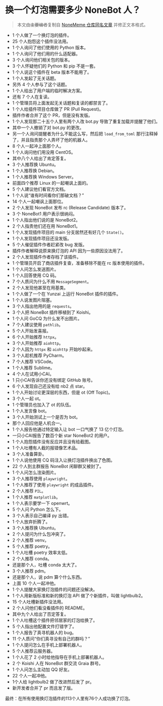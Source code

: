 # 换一个灯泡需要多少 NoneBot 人？

> 本文~~由主要编者~~复制自 [NoneMeme 仓库同名文章](https://github.com/NoneMeme/NoneMeme/blob/main/art/nonebot-lightbulb.md) 并修正文本格式。

- 1 个人做了一个换灯泡的插件。
- 25 个人抱怨这个插件没法用。
- 1 个人询问了他们使用的 Python 版本。
- 1 个人询问了他们用的什么适配器。
- 3 个人询问他们相关包的版本。
- 3 个人怀疑他们的 Python 和 pip 不是一套。
- 1 个人说这个插件在 beta 版本不能用了。
- 1 个人发起了无关话题。
- 另外 4 个人参与了这个话题。
- 1 个人给出了用户端的临时解决方案。
- 还有 7 个人在复读。
- 1 个管理员将上面发起无关话题和复读的都禁言了。
- 1 个人给插件项目仓库做了 PR (Pull Request)。
- 插件作者合并了这个 PR，但是没有发版。
- 1 个人发现那二十五个人里有两个人改 bot.py 导致了重复加载并提醒了他们。
- 其中一个人撤销了对 bot.py 的更改。
- 另一个人询问提醒者为什么不能这么写，然后把 `load_from_toml` 那行注释掉了，并且指责那个人弄坏了他的机器人。
- 8 个人一起冲上面那个人。
- 1 个人询问他们用没用 CentOS。
- 其中八个人给出了肯定答复。
- 3 个人推荐换 Ubuntu。
- 1 个人推荐换 Debian。
- 1 个人推荐换 Windows Server。
- 前面四个推荐 Linux 的一起嘲讽上面的。
- 5 个人建议他们看官方文档。
- 1 个人说“谁有时间看你们那破文档？”
- 14 个人一起嘲讽上面那位。
- 2 个人发现 NoneBot 发布 rc (Release Candidate) 版本了。
- 3 个 NoneBot1 用户表示很纳闷。
- 1 个人指出他们说的是 NoneBot2。
- 2 个人指责他们还在用 NoneBot1。
- 1 个人发现插件项目的 main 分支居然还有好几个 `State()`。
- 1 个人发现插件项目还没发版。
- 5 个人催促插件作者赶紧改 bug 发版。
- 插件作者解释说原来换灯泡的 API 因为一些原因没法用了。
- 2 个人发现插件作者存档了该插件。
- 1 个管理员开启了商店插件复查，准备移除不能在 rc 版本使用的插件。
- 1 个人问怎么发送图片。
- 1 个人回答使用 CQ 码。
- 7 个人质问为什么不用 `MessageSegment`。
- 2 个人发现他甚至在用基类。
- 1 个人做了一个在 Yunzai 上运行 NoneBot 插件的插件。
- 1 个人说发图片阻塞。
- 3 个人指出他用的是 `requests`。
- 3 个人把 NoneBot 插件移植到了 Koishi。
- 1 个人问 GoCQ 为什么发不出图片。
- 7 个人建议使用 `pathlib`。
- 5 个人开始发喜报。
- 6 个人开始推荐 `httpx`。
- 3 个人开始推荐 `aiohttp`。
- 2 个人因为 `httpx` 和 `aiohttp` 开始吵起来。
- 3 个人趁机推荐 PyCharm。
- 7 个人推荐 VSCode。
- 1 个人推荐 Sublime。
- 4 个人在试用小CAI。
- 1 只小CAI告诉你还没有绑定 GitHub 账号。
- 6 个人发现自己还没有给 nb2 点 star。
- 1 个人开始讨论更深层的东西，但是 ot (Off Topic)。
- 3 个人一起 ot。
- 1 个管理员也加入了 ot 的队伍。
- 1 个人发言像 bot。
- 3 个人开始测试上一个是否为 bot。
- 那个人回应他是人机合一。
- 1 个人报告他通过特定输入让 bot 一口气换了 13 亿个灯泡。
- 一只小CAI报告了数百个新 star NoneBot2 的用户。
- 1 个人抱怨插件没有反应并且没有给截图。
- 1 个人吐槽有人截的报错像艺术品。
- 3 个人准备算卦。
- 1 个人说他使用 CQ 码注入让换灯泡插件换出了色图。
- 22 个人到主群报告 NoneBot 闲聊群又被封了。
- 1 个人问怎么渲染图片。
- 3 个人推荐使用 `playwright`。
- 1 个人推荐了使用 `playwright` 的成品插件。
- 2 个人推荐 `PIL`。
- 1 个人推荐 `matplotlib`。
- 1 个人表示要学一下 openwrt。
- 5 个人问 Python 怎么下。
- 3 个人表示自己编译 py 出错。
- 1 个人放弃折腾了。
- 3 个人推荐换 Ubuntu。
- 2 个人提问为什么包冲突了。
- 2 个人推荐 venv。
- 5 个人推荐 poetry。
- 1 个人吐槽 poetry 效率太低。
- 2 个人推荐 conda。
- 还是那个人，吐槽 conda 太大了。
- 3 个人推荐 pdm。
- 还是那个人，说 pdm 算个什么东西。
- 上面 10 个人一起冲他。
- 1 个人提醒大家换灯泡插件的问题还没解决。
- 1 个人用新版标准和新的换灯泡 API 做了个新插件，叫做 lightbulb2。
- 15 个人吐槽新插件没法用。
- 2 个人问他们看没看插件的 README。
- 其中九个人给出了否定答复。
- 1 个人吐槽这个插件把邻居家的灯泡给换了。
- 5 个人指出他配置文件打错字了。
- 1 个人报告了真寻机器人的 bug。
- 11 个人质问“你们真寻没有自己的群吗？”
- 1 个人提问怎么在手机上部署机器人。
- 5 个人推荐云服务器。
- 1 个人花了 2 小时给他指导在手机上部署机器人。
- 2 个 Koishi 人在 NoneBot 群交流 Graia 群号。
- 1 个人问怎么主动加 QQ 好友。
- 22 个人一起冲他。
- 1个人给 lightbulb2 做了改进然后发了 pr。
- 新开发者合并了 pr 而且发了版。

最终：在所有使用换灯泡插件的113个人里有76个人成功换了灯泡。
